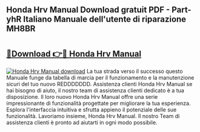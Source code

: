 ## Honda Hrv Manual Download gratuit PDF - Part-yhR Italiano Manuale dell'utente di riparazione MH8BR

# <h2><a href="http://dffyho.blite.top/?on=Honda+Hrv+Manual">🔗Download 👉🔴 Honda Hrv Manual</a></h2>

[![Honda Hrv Manual download](https://i.imgur.com/lujVjoI.png)](http://dffyho.blite.top/?on=Honda+Hrv+Manual)
La tua strada verso il successo questo Manuale funge da tabella di marcia per il funzionamento e la manutenzione sicuri del tuo nuovo REDDDDDDD. Assistenza clienti Honda Hrv Manual se hai bisogno di aiuto, il nostro team di assistenza clienti dedicato è a tua disposizione. Il loro nuovo Honda Hrv Manual offre una serie impressionante di funzionalità progettate per migliorare la tua esperienza. Esplora l'interfaccia intuitiva e sfrutta appieno il potenziale delle sue funzionalità. Lavoriamo insieme, Honda Hrv Manual. Il nostro Team di assistenza clienti è pronto ad aiutarti in ogni modo possibile.
